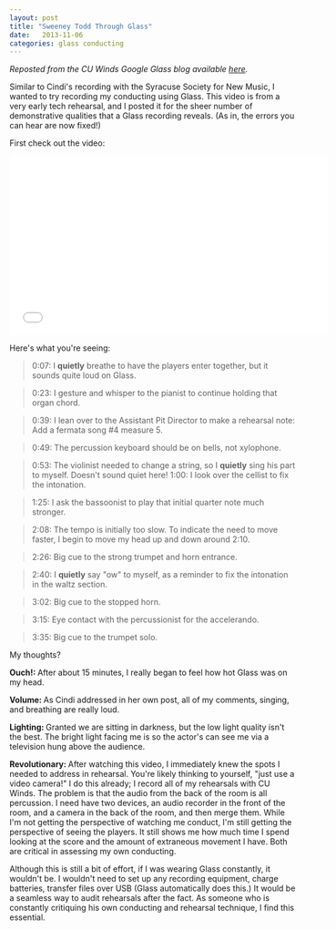 ```yaml
---
layout: post
title: "Sweeney Todd Through Glass"
date:   2013-11-06
categories: glass conducting
---
```

<i>Reposted from the CU Winds Google Glass blog available <a href="http://blogs.cornell.edu/cuwindsglass/2013/11/06/sweeney-todd-through-google-glass/">here</a>.</i>

Similar to Cindi's recording with the Syracuse Society for New Music, I wanted to try recording my conducting using Glass. This video is from a very early tech rehearsal, and I posted it for the sheer number of demonstrative qualities that a Glass recording reveals. (As in, the errors you can hear are now fixed!)

First check out the video:

<iframe src="//www.youtube.com/embed/teuHR0x3btY" frameborder="0" width="560" height="315"></iframe>


Here's what you're seeing:

>0:07: I <strong>quietly</strong> breathe to have the players enter together, but it sounds quite loud on Glass.

>0:23: I gesture and whisper to the pianist to continue holding that organ chord.

>0:39: I lean over to the Assistant Pit Director to make a rehearsal note: Add a fermata song #4 measure 5.

>0:49: The percussion keyboard should be on bells, not xylophone.

>0:53: The violinist needed to change a string, so I <strong>quietly</strong> sing his part to myself. Doesn't 
sound quiet here!
>1:00: I look over the cellist to fix the intonation.

>1:25: I ask the bassoonist to play that initial quarter note much stronger.

>2:08: The tempo is initially too slow. To indicate the need to move faster, I begin to move my head up and down
around 2:10.

>2:26: Big cue to the strong trumpet and horn entrance.

>2:40: I <strong>quietly</strong> say "ow" to myself, as a reminder to fix the intonation in the waltz section.

>3:02: Big cue to the stopped horn.

>3:15: Eye contact with the percussionist for the accelerando.

>3:35: Big cue to the trumpet solo.


My thoughts?

<strong>Ouch!: </strong>After about 15 minutes, I really began to feel how hot Glass was on my head.

<strong>Volume: </strong>As Cindi addressed in her own post, all of my comments, singing, and breathing are really loud.

<strong>Lighting: </strong>Granted we are sitting in darkness, but the low light quality isn't the best. The bright light facing me is so the actor's can see me via a television hung above the audience.

<strong>Revolutionary: </strong>After watching this video, I immediately knew the spots I needed to address in rehearsal. You're likely thinking to yourself, "just use a video camera!" I do this already; I record all of my rehearsals with CU Winds. The problem is that the audio from the back of the room is all percussion. I need have two devices, an audio recorder in the front of the room, and a camera in the back of the room, and then merge them. While I'm not getting the perspective of watching me conduct, I'm still getting the perspective of seeing the players. It still shows me how much time I spend looking at the score and the amount of extraneous movement I have. Both are critical in assessing my own conducting.

Although this is still a bit of effort, if I was wearing Glass constantly, it wouldn't be. I wouldn't need to set up any recording equipment, charge batteries, transfer files over USB (Glass automatically does this.) It would be a seamless way to audit rehearsals after the fact. As someone who is constantly critiquing his own conducting and rehearsal technique, I find this essential.